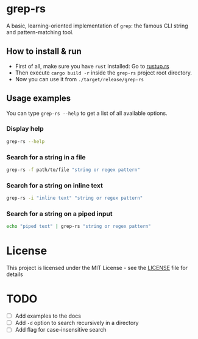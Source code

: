 # grep-rs

A basic, learning-oriented implementation of `grep`: the famous CLI string and pattern-matching tool.

## How to install & run
- First of all, make sure you have `rust` installed: Go to [rustup.rs](https://rustup.rs/)
- Then execute `cargo build -r` inside the `grep-rs` project root directory.
- Now you can use it from `./target/release/grep-rs`

## Usage examples
You can type `grep-rs --help` to get a list of all available options.

### Display help
```bash
grep-rs --help
```

### Search for a string in a file
```bash
grep-rs -f path/to/file "string or regex pattern" 
```

### Search for a string on inline text
```bash
grep-rs -i "inline text" "string or regex pattern" 
```

### Search for a string on a piped input
```bash
echo "piped text" | grep-rs "string or regex pattern" 
```

# License
This project is licensed under the MIT License - see the [LICENSE](LICENSE) file for details

# TODO
- [ ] Add examples to the docs
- [ ] Add `-d` option to search recursively in a directory
- [ ] Add flag for case-insensitive search
